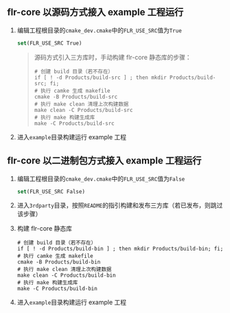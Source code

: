 ## flr-core 以源码方式接入 example 工程运行

1. 编辑工程根目录的`cmake_dev.cmake`中的`FLR_USE_SRC`值为`True`

   ```cmake
   set(FLR_USE_SRC True)
   ```

   > 源码方式引入三方库时，手动构建 flr-core 静态库的步骤：
   >
   > ```shell
   > # 创建 build 目录（若不存在）
   > if [ ! -d Products/build-src ] ; then mkdir Products/build-src; fi;
   > # 执行 camke 生成 makefile
   > cmake -B Products/build-src 
   > # 执行 make clean 清理上次构建数据
   > make clean -C Products/build-src
   > # 执行 make 构建生成库
   > make -C Products/build-src
   > ```


2. 进入`example`目录构建运行 example 工程



   


## flr-core 以二进制包方式接入 example 工程运行

1. 编辑工程根目录的`cmake_dev.cmake`中的`FLR_USE_SRC`值为`False`

   ```cmake
   set(FLR_USE_SRC False)
   ```

2. 进入`3rdparty`目录，按照`README`的指引构建和发布三方库（若已发布，则跳过该步骤）

3. 构建 flr-core 静态库

   ```shell
   # 创建 build 目录（若不存在）
   if [ ! -d Products/build-bin ] ; then mkdir Products/build-bin; fi;
   # 执行 camke 生成 makefile
   cmake -B Products/build-bin 
   # 执行 make clean 清理上次构建数据
   make clean -C Products/build-bin
   # 执行 make 构建生成库
   make -C Products/build-bin
   ```

4. 进入`example`目录构建运行 example 工程

